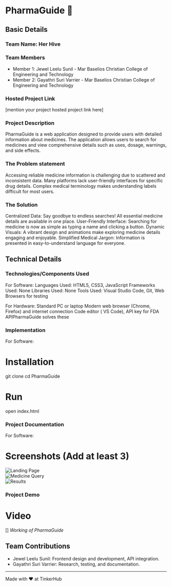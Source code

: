 # PharmaGuide 🎯


## Basic Details
### Team Name: Her Hive


### Team Members
- Member 1: Jewel Leelu Sunil - Mar Baselios Christian College of Engineering and Technology
- Member 2: Gayathri Suri Varrier - Mar Baselios Christian College of Engineering and Technology


### Hosted Project Link
[mention your project hosted project link here]

### Project Description
PharmaGuide is a web application designed to provide users with detailed information about medicines. The application allows users to search for medicines and view comprehensive details such as uses, dosage, warnings, and side effects.


### The Problem statement
Accessing reliable medicine information is challenging due to scattered and inconsistent data.
Many platforms lack user-friendly interfaces for specific drug details.
Complex medical terminology makes understanding labels difficult for most users.

### The Solution
Centralized Data: Say goodbye to endless searches! All essential medicine details are available in one place.
User-Friendly Interface: Searching for medicine is now as simple as typing a name and clicking a button.
Dynamic Visuals: A vibrant design and animations make exploring medicine details engaging and enjoyable.
Simplified Medical Jargon: Information is presented in easy-to-understand language for everyone.

## Technical Details
### Technologies/Components Used
For Software:
Languages Used: HTML5, CSS3, JavaScript
Frameworks Used: None
Libraries Used: None
Tools Used: Visual Studio Code, Git, Web Browsers for testing

For Hardware:
Standard PC or laptop
Modern web browser (Chrome, Firefox) and internet connection
Code editor ( VS Code), API key for FDA APIPharmaGuide solves these

### Implementation
For Software:
# Installation
git clone <repository-url>
cd PharmaGuide

# Run
open index.html

### Project Documentation
For Software:

# Screenshots (Add at least 3)
![Landing Page](https://github.com/gayathri992/tink-her-hack-3-temp/blob/main/images/1) \
![Medicine Query](https://github.com/gayathri992/tink-her-hack-3-temp/blob/main/images/2) \
![Results](https://github.com/gayathri992/tink-her-hack-3-temp/blob/main/images/3)


### Project Demo
# Video
[]
*Working of PharmaGuide*

## Team Contributions
- Jewel Leelu Sunil: Frontend design and development, API integration.
- Gayathri Suri Varrier: Research, testing, and documentation.


---
Made with ❤️ at TinkerHub

